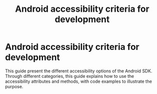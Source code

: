 ﻿---
title: "Android accessibility criteria for development"
---

# Android accessibility criteria for development

This guide present the different accessibility options of the Android SDK. Through different categories, this guide explains how to use the accessibility attributes and methods, with code examples to illustrate the purpose.